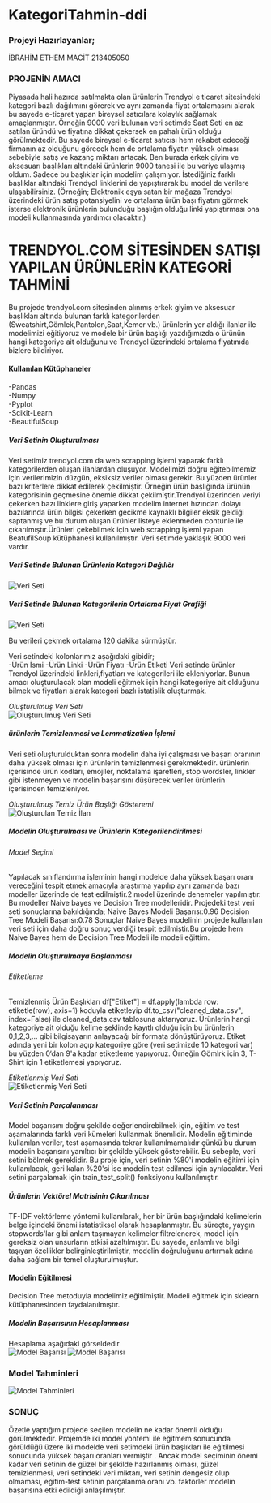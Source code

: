 # KategoriTahmin-ddi

### Projeyi Hazırlayanlar;
İBRAHİM ETHEM MACİT 213405050

  
### PROJENİN AMACI  
Piyasada hali hazırda satılmakta olan ürünlerin Trendyol e ticaret sitesindeki kategori bazlı dağılımını görerek ve aynı zamanda fiyat ortalamasını alarak bu sayede  e-ticaret yapan bireysel satıcılara kolaylık sağlamak amaçlanmıştır. Örneğin 9000 veri bulunan veri setimde Saat Seti en az satılan üründü ve fiyatına dikkat çekersek en pahalı ürün olduğu görülmektedir. Bu sayede bireysel e-ticaret satıcısı hem rekabet edeceği firmanın az olduğunu görecek hem de ortalama fiyatın yüksek olması sebebiyle satış ve kazanç miktarı artacak. Ben burada erkek giyim ve aksesuarı başlıkları altındaki ürünlerin 9000 tanesi ile bu veriye ulaşmış oldum. Sadece bu  başlıklar için modelim çalışmıyor. İstediğiniz farklı başlıklar altındaki Trendyol linklerini de yapıştırarak bu model de verilere ulaşabilirsiniz.
(Örneğin; Elektronik eşya satan bir mağaza Trendyol üzerindeki ürün satış potansiyelini ve ortalama ürün başı fiyatını görmek isterse elektronik ürünlerin bulunduğu başlığın olduğu linki yapıştırması ona modeli kullanmasında yardımcı olacaktır.) 

# TRENDYOL.COM SİTESİNDEN SATIŞI YAPILAN ÜRÜNLERİN KATEGORİ TAHMİNİ
Bu projede trendyol.com sitesinden alınmış erkek giyim ve aksesuar başlıkları altında bulunan farklı kategorilerden (Sweatshirt,Gömlek,Pantolon,Saat,Kemer vb.) ürünlerin yer aldığı ilanlar ile modelimizi eğitiyoruz ve modele bir ürün başlığı yazdığımızda o ürünün hangi kategoriye ait olduğunu ve  Trendyol üzerindeki ortalama fiyatınıda bizlere bildiriyor. 
#### Kullanılan Kütüphaneler
-Pandas      
-Numpy  
-Pyplot  
-Scikit-Learn  
-BeautifulSoup  

##### Veri Setinin Oluşturulması
Veri setimiz trendyol.com da web scrapping işlemi yaparak farklı kategorilerden oluşan ilanlardan oluşuyor. Modelimizi doğru eğitebilmemiz için verilerimizin düzgün, eksiksiz veriler olması gerekir. Bu yüzden ürünler bazı kriterlere dikkat edilerek çekilmiştir. Örneğin ürün başlığında ürünün kategorisinin geçmesine önemle dikkat çekilmiştir.Trendyol üzerinden veriyi çekerken bazı linklere giriş yaparken modelim internet hızından dolayı bazılarında ürün bilgisi çekerken gecikme kaynaklı bilgiler eksik geldiği saptanmış ve bu durum oluşan ürünler listeye eklenmeden contunie ile çıkarılmıştır.Ürünleri çekebilmek için web scrapping işlemi yapan BeatufilSoup kütüphanesi kullanılmıştır. Veri setimde yaklaşık 9000 veri vardır.

##### Veri Setinde Bulunan Ürünlerin Kategori Dağılıöı
![Veri Seti](https://github.com/iemacit/trendyol_kategoriTahmin-ddi/blob/main/images/yuzdelik_urun_da%C4%9F%C4%B1l%C4%B1m%C4%B1.png)
  
##### Veri Setinde Bulunan Kategorilerin Ortalama Fiyat Grafiği
![Veri Seti](https://github.com/iemacit/trendyol_kategoriTahmin-ddi/blob/main/images/ortalama_fiyat_dagilimi.png)
        
Bu verileri çekmek ortalama 120 dakika sürmüştür.

Veri setindeki kolonlarımız aşağıdaki gibidir;  
-Ürün İsmi
-Ürün Linki
-Ürün Fiyatı
-Ürün Etiketi
Veri setinde ürünler Trendyol üzerindeki linkleri,fiyatları ve kategorileri ile ekleniyorlar. Bunun amacı oluşturulacak olan modeli eğitmek için hangi kategoriye ait olduğunu bilmek ve fiyatları alarak kategori bazlı istatislik oluşturmak.

*Oluşturulmuş Veri Seti*  
![Oluşturulmuş Veri Seti](https://github.com/iemacit/trendyol_kategoriTahmin-ddi/blob/main/images/trendyol_Cekilen_%C3%BCr%C3%BCnler.png)

##### ürünlerin Temizlenmesi ve Lemmatization İşlemi
Veri seti oluşturulduktan sonra modelin daha iyi çalışması ve başarı oranının daha yüksek olması için ürünlerin temizlenmesi gerekmektedir. ürünlerin içerisinde ürün kodları, emojiler, noktalama işaretleri, stop wordsler, linkler gibi istenmeyen ve modelin başarısını düşürecek veriler ürünlerin içerisinden temizleniyor.  
  
*Oluşturulmuş Temiz Ürün Başlığı Gösteremi*  
![Oluşturulan Temiz İlan](https://github.com/iemacit/trendyol_kategoriTahmin-ddi/blob/main/images/temizlemi%C5%9F_veriseti.png)

##### Modelin Oluşturulması ve Ürünlerin Kategorilendirilmesi
###### Model Seçimi
Yapılacak sınıflandırma işleminin hangi modelde daha yüksek başarı oranı vereceğini tespit etmek amacıyla araştırma yapılıp aynı zamanda bazı modeller üzerinde de test edilmiştir.2 model üzerinde denemeler yapılmıştır. Bu modeller Naive bayes ve Decision Tree modelleridir. Projedeki test veri seti sonuçlarına bakıldığında;
Naive Bayes Modeli Başarısı:0.96
Decision Tree Modeli Başarısı:0.78
Sonuçlar Naive Bayes modelinin projede kullanılan veri seti için daha doğru sonuç verdiği tespit  edilmiştir.Bu projede hem Naive Bayes hem de  Decision Tree Modeli ile modeli eğittim.

##### Modelin Oluşturulmaya Başlanması
###### Etiketleme
Temizlenmiş Ürün Başlıkları
df["Etiket"] = df.apply(lambda row: etiketle(row), axis=1)
koduyla etiketleyip
df.to_csv("cleaned_data.csv", index=False) ile
cleaned_data.csv tablosuna aktarıyoruz.
Ürünlerin hangi kategoriye ait olduğu kelime şeklinde kayıtlı olduğu için bu ürünlerin 0,1,2,3,… gibi bilgisayarın anlayacağı bir formata dönüştürüyoruz. Etiket adında yeni bir kolon açıp kategoriye göre (veri setimizde 10 kategori var) bu yüzden 0‘dan 9'a kadar etiketleme yapıyoruz. Örneğin Gömlrk için 3, T-Shirt için 1 etiketlemesi yapıyoruz.

*Etiketlenmiş Veri Seti*  
![Etiketlenmiş Veri Seti](https://github.com/iemacit/trendyol_kategoriTahmin-ddi/blob/main/images/temiz-etiketlenmis_veriseti.png)

##### Veri Setinin Parçalanması
Model başarısını doğru şekilde değerlendirebilmek için, eğitim ve test aşamalarında farklı veri kümeleri kullanmak önemlidir. Modelin eğitiminde kullanılan veriler, test aşamasında tekrar kullanılmamalıdır çünkü bu durum modelin başarısını yanıltıcı bir şekilde yüksek gösterebilir. Bu sebeple, veri setini bölmek gereklidir. Bu proje için, veri setinin %80'i modelin eğitimi için kullanılacak, geri kalan %20'si ise modelin test edilmesi için ayrılacaktır. Veri setini parçalamak için train_test_split() fonksiyonu kullanılmıştır.

##### Ürünlerin Vektörel Matrisinin Çıkarılması
TF-IDF vektörleme yöntemi kullanılarak, her bir ürün başlığındaki kelimelerin belge içindeki önemi istatistiksel olarak hesaplanmıştır. Bu süreçte, yaygın stopwords'lar gibi anlam taşımayan kelimeler filtrelenerek, model için gereksiz olan unsurların etkisi azaltılmıştır. Bu sayede, anlamlı ve bilgi taşıyan özellikler belirginleştirilmiştir, modelin doğruluğunu artırmak adına daha sağlam bir temel oluşturulmuştur.

#### Modelin Eğitilmesi
Decision Tree metoduyla modelimiz eğitilmiştir. Modeli eğitmek için sklearn kütüphanesinden faydalanılmıştır.
##### Modelin Başarısının Hesaplanması
Hesaplama aşağıdaki görseldedir  
![Model Başarısı](https://github.com/iemacit/trendyol_kategoriTahmin-ddi/blob/main/images/model_basarisi1.png)
![Model Başarısı](https://github.com/iemacit/trendyol_kategoriTahmin-ddi/blob/main/images/model_basarisi2.png)
  
### Model Tahminleri
![Model Tahminleri](https://github.com/iemacit/trendyol_kategoriTahmin-ddi/blob/main/images/model_tahminleri.png)

  
### SONUÇ
Özetle yaptığım projede seçilen modelin ne kadar önemli olduğu görülmektedir. Projemde iki model yöntemi ile eğitmem sonucunda görüldüğü üzere iki modelde veri setimdeki ürün başlıkları ile eğitilmesi sonucunda yüksek başarı oranları vermiştir . Ancak model seçiminin önemi kadar veri setinin de güzel bir şekilde hazırlanmış olması, güzel temizlenmesi, veri setindeki veri miktarı, veri setinin dengesiz olup olmaması, eğitim-test setinin parçalanma oranı vb. faktörler modelin başarısına etki edildiği anlaşılmıştır.


